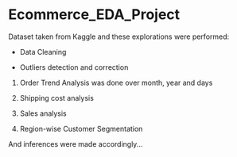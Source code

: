 # Ecommerce_EDA_Project
Dataset taken from Kaggle and these explorations were performed:

- Data Cleaning

- Outliers detection and correction

1. Order Trend Analysis was done over month, year and days

2. Shipping cost analysis

3. Sales analysis

4. Region-wise Customer Segmentation   

And inferences were made accordingly... 
